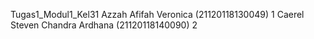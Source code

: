 Tugas1_Modul1_Kel31
Azzah Afifah Veronica 
(21120118130049) 1
Caerel Steven Chandra Ardhana (21120118140090) 2
